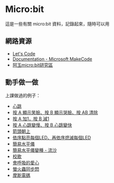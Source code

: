 # Micro:bit

這是一些有關 micro:bit 資料，記錄起來，隨時可以用

## 網路資源

* [Let's Code](https://microbit.org/code/)
* [Documentation - Microsoft MakeCode](https://makecode.microbit.org/docs)
* [阿玉micro:bit研究區](https://sites.google.com/site/wenyumaker2/)

## 動手做一做

上課做過的例子：

- [心跳](https://makecode.microbit.org/_Em4aH8CaqDeK)
- [按 A 顯示笑臉、按 B 顯示哭臉、按 AB 清除](https://makecode.microbit.org/_Khd5HDLH7Dzv)
- [按 A 加1，按 B 減1](https://makecode.microbit.org/_hHDD8ELD5Fum)
- [按 A 心跳變慢、按 B 心跳變快](https://makecode.microbit.org/_0T3bX8VcjVoJ)
- [箭頭朝上](https://makecode.microbit.org/_1fUCX41x3PgX)
- [依序點亮每個LED、再依序熄滅每個LED](https://makecode.microbit.org/_9H57ewezUHem)
- [簡易水平儀](https://makecode.microbit.org/_a6YMDP5yMJqc)
- [簡易水平儀變種 - 流沙](https://makecode.microbit.org/_iAJKuKXi4C3q)
- [校歌](docs/anthem-elvs.md)
- [會呼吸的愛心](docs/breathing-heart.md)
- [螢火蟲同步閃](docs/fireflies.md)
- [摩斯電碼](docs/morsecode.md)
